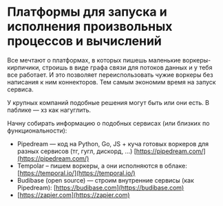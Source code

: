 # Платформы для запуска и исполнения произвольных процессов и вычислений

Все мечтают о платформах, в которых пишешь маленькие воркеры-кирпичики, строишь в виде графа связи для потоков данных и у тебя все работает. И это позволяет переиспользовать чужие воркеры без написания к ним коннекторов. Тем самым экономим время на запуск сервиса.

У крупных компаний подобные решения могут быть или они есть. В паблике — хз как нагуглить.&#x20;

Начну собирать информацию о подобных сервисах (или близких по функциональности):

* Pipedream — код на Python, Go, JS + куча готовых воркеров для разных сервисов (тг, гугл, дискорд, ...) [https://pipedream.com/](https://pipedream.com/)
* Tempolar – пишем воркеры, а они исполняются в облаке: [https://temporal.io/](https://temporal.io/)
* Budibase (open source) — строим внутренние сервисы (как Pipedream): [https://budibase.com](https://budibase.com)
* [https://zapier.com](https://zapier.com)
